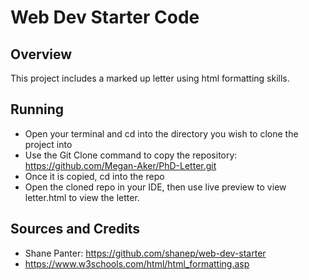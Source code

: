 # Web Dev Starter Code

## Overview

This project includes a marked up letter using html formatting skills. 

## Running

- Open your terminal and cd into the directory you wish to clone the project into 
- Use the Git Clone command to copy the repository: https://github.com/Megan-Aker/PhD-Letter.git
- Once it is copied, cd into the repo
- Open the cloned repo in your IDE, then use live preview to view letter.html to view the letter.


## Sources and Credits

- Shane Panter: https://github.com/shanep/web-dev-starter
- https://www.w3schools.com/html/html_formatting.asp
